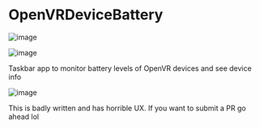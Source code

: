# OpenVRDeviceBattery

![image](https://user-images.githubusercontent.com/2646487/92312636-a7eede00-ef90-11ea-8d2d-ccc0c1e20ba0.png)

![image](https://user-images.githubusercontent.com/2646487/92312644-b76e2700-ef90-11ea-8e07-d18e4614c019.png)

Taskbar app to monitor battery levels of OpenVR devices and see device info

![image](https://user-images.githubusercontent.com/2646487/92296686-433a7180-ef05-11ea-89de-13b6bf252faf.png)

This is badly written and has horrible UX. If you want to submit a PR go ahead lol